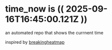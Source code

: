 # time_now is (( 2025-09-16T16:45:00.121Z ))

an automated repo that shows the currnent time

inspired by [breakingheatmap](https://github.com/breakingheatmap/breakingheatmap)